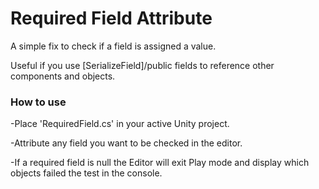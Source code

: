 # Required Field Attribute
A simple fix to check if a field is assigned a value.

Useful if you use [SerializeField]/public fields to reference other components and objects.

### How to use
-Place 'RequiredField.cs' in your active Unity project.

-Attribute any field you want to be checked in the editor.

-If a required field is null the Editor will exit Play mode and display which objects failed the test in the console.
